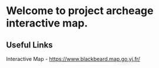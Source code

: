 # Welcome to project archeage interactive map.

## Useful Links

Interactive Map - https://www.blackbeard.map.go.yj.fr/
